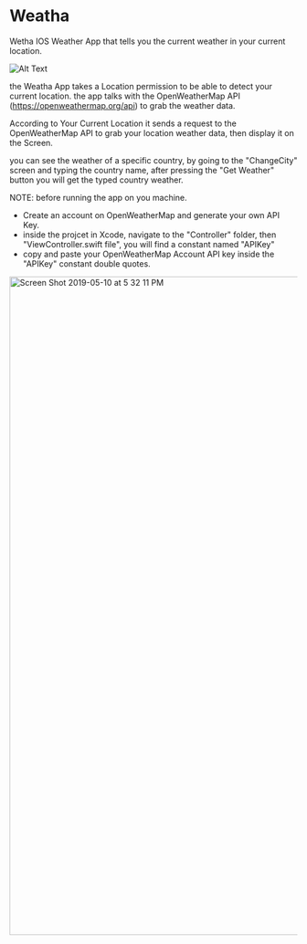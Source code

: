 # Weatha
Wetha IOS Weather App that tells you the current weather in your current location.

![Alt Text](https://media.giphy.com/media/WR3FhsM74tB8prOSwI/giphy.gif)

the Weatha App takes a Location permission to be able to detect your current location.
the app talks with the OpenWeatherMap API (https://openweathermap.org/api) to grab the weather data.

According to Your Current Location it sends a request to the OpenWeatherMap API to grab your location weather data, then display it on the Screen.

you can see the weather of a specific country, by going to the "ChangeCity" screen and typing the country name, after pressing the "Get Weather" button you will get the typed country weather.

NOTE: before running the app on you machine.

- Create an account on OpenWeatherMap and generate your own API Key.
- inside the projcet in Xcode, navigate to the "Controller" folder, then "ViewController.swift file", you will find a constant named "APIKey"
- copy and paste your OpenWeatherMap Account API key inside the "APIKey" constant double quotes.
<img width="1154" alt="Screen Shot 2019-05-10 at 5 32 11 PM" src="https://user-images.githubusercontent.com/47824055/57541674-dda99580-734f-11e9-881c-007130fef7b3.png">
